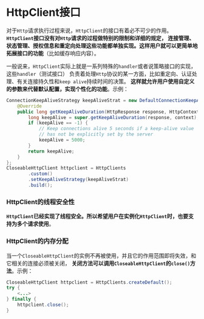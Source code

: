 HttpClient接口
========================================================
对于`Http`请求执行过程来说，`HttpClient`的接口有着必不可少的作用。**`HttpClient`接口没有对`Http`请求的过程做特别的限制和详细的规定，
连接管理、状态管理、授权信息和重定向处理这些功能都单独实现。这样用户就可以更简单地拓展接口的功能**（比如缓存响应内容）。

一般说来，`HttpClient`实际上就是一系列特殊的`handler`或者说策略接口的实现，这些`handler`（测试接口）
负责着处理`Http`协议的某一方面，比如重定向、认证处理、有关连接持久性和`keep alive`持续时间的决策。
**这样就允许用户使用自定义的参数来代替默认配置，实现个性化的功能**。示例：
```java
ConnectionKeepAliveStrategy keepAliveStrat = new DefaultConnectionKeepAliveStrategy() {  
    @Override
    public long getKeepAliveDuration(HttpResponse response, HttpContext context) {  
        long keepAlive = super.getKeepAliveDuration(response, context);  
        if (keepAlive == -1) {  
            // Keep connections alive 5 seconds if a keep-alive value  
            // has not be explicitly set by the server  
            keepAlive = 5000;  
        }  
        return keepAlive;  
    }    
};  
CloseableHttpClient httpclient = HttpClients
        .custom()
        .setKeepAliveStrategy(keepAliveStrat)  
        .build();
```

### HttpClient的线程安全性
**`HttpClient`已经实现了线程安全。所以希望用户在实例化`HttpClient`时，也要支持为多个请求使用**。

### HttpClient的内存分配
当一个`CloseableHttpClient`的实例不再被使用，并且它的作用范围即将失效，和它相关的连接必须被关闭，
**关闭方法可以调用`CloseableHttpClient`的`close()`方法**。示例：
```java
CloseableHttpClient httpclient = HttpClients.createDefault();  
try {  
    <...>  
} finally {  
    httpclient.close();  
}
```
